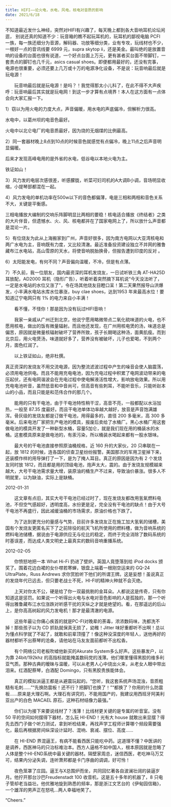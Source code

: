 ```yaml
---
title: HIFI——论火电，水电，风电，核电对音质的影响
date: 2021/6/18
---
```


不知道最近发什么神经，突然对HIFI有兴趣了，每天晚上都到各大音响耳机论坛闲逛， 别说还真的知道不少：玩音箱的瞧不起玩耳机的，玩耳机的鄙视电脑 PCFI 一族，每一族还细分为音源，解码器、功放等细分类，业有专攻，玩线材也不少，一根好一点的音讯线要 6999 元，supra skytop ii，还是美金。最叫绝的是放置音响的设备的台面也很有说道，一个好点台面上万元，更有甚者买台面不带脚钉，一套贵点的脚钉也几千元，asics casual shoes。即便都用最好的，还没有完事， 电源也很重要，必须还要上几万或十万的电源净化设备，不是说：玩音响最后就是玩电源！

　　玩音响最后就是玩电源！是吗？！我觉得那太小儿科了，在此不得不大声疾呼：玩音响最后其实就是玩电网！到这一步才算有点境界！本人在这方面有一点体会向大家汇报一下。

1）窃以为用火电的力度大点，声音偏暖，用水电的声底偏冷，但解析力很高。

水电中，以葛州坝的电音色最好。

火电中以北仑电厂的电音质最好，因为烧的无烟煤的比例最高。

2）同一套器材晚上8点到10点的时候音色就感觉有点偏冷，晚上11点之后声音明显偏暖。

后来才发现高峰电用的是外省的水电，低谷电以本地火电为主。

铁证如山！

3）风力发的电层次感很差，听感朦胧，听菜可妇司机的A大调B小调，音场明显收缩，小提琴部都混在一起。

4）风力发电的单机功率在500w以下的音色都偏薄，电是三相和两相和音色关系不大，关键是平衡感。

三相电播放大编制的交响乐阵脚明显比两相的要稳！核电适合播放《终结者》之类的大片伴音，但遗憾水、火、风、核电都并在了国家电网上了，所以放什么声音都是混论一片。

5）有位烧友为此从上海搬家到广州，声音好很多，因为南方电网以大亚湾核电和两广水电为主，音响既有力度，又比较清澈。最近准备投资建设独立不并网的雅鲁藏布江水电站，高山雪原的天水，将使音响脱胎换骨，但报告遭到印度的反对 。

6）太阳能发电，有何不同？声音偏向温暖，不冷，但是有点薄。

7）不久前，我一位朋友，国内最资深的耳机发烧友，一日试听铁三角 AT-HA25D 耳放配，AD2000 耳机（隐形广告），听着听着突然摘下耳机说“今天没法听了，一定是水电站的水位又涨了”，令在场其他烧友目瞪口呆！第二天果然报导山洪爆发，小丰满水电站水库水位暴涨，buy clae shoes，达到1953 年来最高水位！要知道辽宁电网只有 1% 的电力来自小丰满！

　　看不懂，不怪你！那是因为没有玩过HIFI音响！

　　我家一亲戚从广州迁到北京，他说宁愿用略微带点二氧化硫味道的火电，也不愿用核电，做出的饭有微量辐射。而且他还发现，在广州用核电煲的汤，味道总是偏苦，原因就是微量核辐射破坏了营养所致，孩子长期喝这种汤，面黄肌瘦。而到北京后，用火电煲汤，味道就好多了，营养没有被破坏，儿子也爱喝，不到两个月，面色红润了。

　　以上铁证如山，绝非杜撰。

真正资深的发烧友不用交流电源，因为整流滤波过程中产生的噪音会使人脑震荡，必须用电池供电。而且不能用充电电池，因为充电过程中积累了电网波动带来的电压起伏，还有电网谐波会在充电过程中使电解液活性增大，影响放电效果。所以用充电电池听音，虽然低音和中音尚可，但高音有些刺耳，不能听音乐，只能听赵本山的小品，而且只能是和范伟合作的那几个。

　　能用的只有干电池，由于干电池特性稍干涩，高音不亮，一般都配以水浴加热，一般至 87.35 度最好。而且干电池单体功率越大越好，放音是声音饱满雄浑。骨灰级的发烧友都是订做干电池，用得最多的，直径 200 多毫米，高 300 多毫米。后来电池厂家把生产电池的模具，报废后卖给了水桶厂。黑心水桶厂用这套做电池的模具开发了一种新型水桶，容量5加仑，就是我们现在用的桶装水的水桶。这套模具原来是做电池的，有汞污染，所以桶装水喝起来都有一股水银味。

　　最大号的干电池直接参照原油桶规格，近 160 升的大家伙，20 只串联在一起，放 1812 的时候，连各国的侦查卫星纷纷报警。美国那次的军用卫星掉下来，还装模作样的用导弹打了一下，是为了掩人耳目。真正的原因是因为有 2 个发烧友同时放 1812，而且都是用的顶级电池，炮声太大，震的。由于发烧友规模越来越大，大号干电池需求量大增，装原油的桶生产不过来，导致油价暴涨。很多人不明就里，以为缺油，实际上是缺桶。

2012-01-31

　　这文章有点旧，其实大号干电池已经过时了，现在发烧友都改用氢氧燃料电池，不但空气感超好，透明度高，水份更是足，完全没有干电池的缺点！由于大号干电池不再盛行，因此减缓油桶的市场需求，原油价格也下跌了。

　　为了达到更充分的量感与气势，目前许多发烧友正在施工加大氢氧的储槽，美国有个发烧友更匿名买下了之前除役的航天飞机所使用的燃料槽，做为音响系统的燃料电池储槽，据说由于电源供应无与伦比的稳定，而终于完全消除了数码系统的时基误差，而达成人类文明史上最真实的数码音响重播系统。

2012-02-05

　　你愤怒地把一本 What Hi-Fi 扔进了壁炉。英国人竟堕落到给 iPod docks 颁奖了。围着花边白裙的女仆噤若寒蝉，银盘上端着一根刚空运来的 GQ-24 UltraPlate，Russ Andrews 求你赏脸听下他们的所谓王牌。这是妄想！虽说真正的发烧年代已远去，但只要老战士不死，HI-FI的精神火种就不会灭绝。

　　上天对你太不公，硬是给了你一双最挑剔的金耳朵。人都说这是传奇，只有你知道这是惩罚。如果说一个听得出火电与水电对音色影响的人是孤独的，那一个听得出雅鲁藏布江水位涨跌对听感干扰的天纵之才就是绝望的。看，在那遥远的后山上，是你高高树起的风力发电机！那才是最清澈的电源。

　　这些年最让你痛心疾首的就是PC-FI对晚辈的荼毒，浓浓数码味，洗都洗不掉！那些孩子以为 CD 抓轨就保真无损了，幼稚！Jitter 味好重都听不出啊！总以为懂点科学就了不起了，就敢和前辈顶撞了！像这种没深度的年轻人，送他再好的器材都听不出蔡琴的沧桑，请他站在马友友面前都听不出松香。

　　有个网络公司老板吹嘘他新买的Akurate System多么好声。这些暴发户，以为靠 24bit/192khz 的高指标就能掩盖数码党的浅薄。他们哪里懂得黑胶的维多利亚气质。那种古典的暧昧与温暖，可以从老男人心中烧出火来，从老女人眼中带出泪来。红酒配蔡琴，白酒配 Domingo，只有黑胶贵族能体会。

　　真正的模拟派逼王都是从避震玩起的。“您听，我这套系统声场混浊，音质粗糙有毛刺……”“先换防震板！还不行？把脚钉也换了！”“都换了？你用的什么防震板……原来是大理石啊。大理石有讲究的，不能用国产的，我建议用西班牙阿美利亚出产的白色 MACAEL 原石，这种石材结像力最强。”

　　你们以为接下来要说线材了？浅薄！比线材更关键的是专属的听音室。没有 50 平的空间如何摆得下器材，怎么玩 HI-END！光有大 house 就敢出来显摆？得先去西门子做个听力测试，拿到听检结果，再找声学工程师计算哪个频段需要强化，最后再根据房间纵深设计延时、混响、衰减、摆位、高度……

　　在 HI-END 界混逼王，有病不能看西医只能吃中药。这道理不懂？中医讲的是调养，西医神马的只治标难治本。西方人逼格不如中国人，根本原因就是忽略了人体是整个HI-END系统中最关键的器材。隔壁家周总，迷信西医，老吃神马万艾可，结果内分泌失调，连听萧邦都是卡门序曲的调调，好可怜！

　　夜色笼罩了庄园。逼王与X总围炉而坐，共同回忆著各自波澜壮阔的装逼岁月。他拧开那台沙巴Freudenstadt 100 收音机，这是五十多年的机器了，8 只电子管却老当益壮。他优雅地旋到熟悉的频率，那是浙江文艺台的《伊甸园信箱》，一个雄浑的男声正在怒吼…两人幸福地笑了。

“Cheers.”

